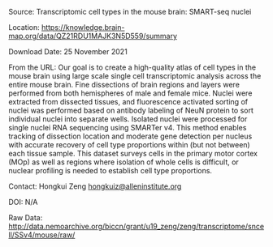 Source: 
Transcriptomic cell types in the mouse brain: SMART-seq nuclei

Location: 
https://knowledge.brain-map.org/data/QZ21RDU1MAJK3N5D559/summary

Download Date: 
25 November 2021

From the URL: 
Our goal is to create a high-quality atlas of cell types in the mouse brain using large scale single cell transcriptomic analysis across the entire mouse brain. Fine dissections of brain regions and layers were performed from both hemispheres of male and female mice. Nuclei were extracted from dissected tissues, and fluorescence activated sorting of nuclei was performed based on antibody labeling of NeuN protein to sort individual nuclei into separate wells. Isolated nuclei were processed for single nuclei RNA sequencing using SMARTer v4. This method enables tracking of dissection location and moderate gene detection per nucleus with accurate recovery of cell type proportions within (but not between) each tissue sample. This dataset surveys cells in the primary motor cortex (MOp) as well as regions where isolation of whole cells is difficult, or nuclear profiling is needed to establish cell type proportions.

Contact: 
Hongkui Zeng
hongkuiz@alleninstitute.org

DOI: 
N/A

Raw Data: 
http://data.nemoarchive.org/biccn/grant/u19_zeng/zeng/transcriptome/sncell/SSv4/mouse/raw/
